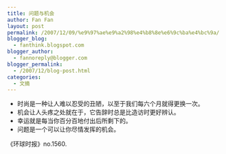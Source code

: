 ```yaml
---
title: 问题与机会
author: Fan Fan
layout: post
permalink: /2007/12/09/%e9%97%ae%e9%a2%98%e4%b8%8e%e6%9c%ba%e4%bc%9a/
blogger_blog:
  - fanthink.blogspot.com
blogger_author:
  - fannoreply@blogger.com
blogger_permalink:
  - /2007/12/blog-post.html
categories:
  - 文摘
---
```

  * 时尚是一种让人难以忍受的丑陋，以至于我们每六个月就得更换一次。
  * 机会让人头疼之处就在于，它告辞时总是比造访时更好辨认。
  * 幸运就是每当你百分百地付出后所剩下的。
  * 问题是一个可以让你尽情发挥的机会。

《环球时报》no.1560.